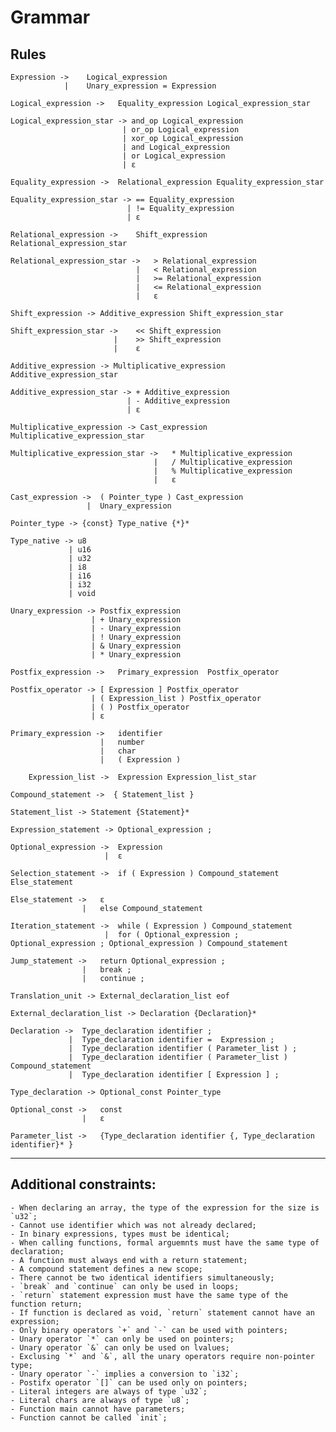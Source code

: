 # Grammar

## Rules

```
Expression ->    Logical_expression
            |    Unary_expression = Expression
```

```
Logical_expression ->   Equality_expression Logical_expression_star
```

```
Logical_expression_star -> and_op Logical_expression   
                         | or_op Logical_expression
                         | xor_op Logical_expression
                         | and Logical_expression
                         | or Logical_expression
                         | ε
```

```
Equality_expression ->  Relational_expression Equality_expression_star
```

```
Equality_expression_star -> == Equality_expression
                          | != Equality_expression
                          | ε
```

```
Relational_expression ->    Shift_expression Relational_expression_star
```

``` 
Relational_expression_star ->   > Relational_expression
                            |   < Relational_expression
                            |   >= Relational_expression
                            |   <= Relational_expression
                            |   ε
```

```
Shift_expression -> Additive_expression Shift_expression_star
```

```
Shift_expression_star ->    << Shift_expression
                       |    >> Shift_expression
                       |    ε
```

```
Additive_expression -> Multiplicative_expression Additive_expression_star
```

```
Additive_expression_star -> + Additive_expression 
                          | - Additive_expression
                          | ε
```

```
Multiplicative_expression -> Cast_expression Multiplicative_expression_star
```

```
Multiplicative_expression_star ->   * Multiplicative_expression
                                |   / Multiplicative_expression
                                |   % Multiplicative_expression
                                |   ε
```

```
Cast_expression ->  ( Pointer_type ) Cast_expression
                 |  Unary_expression   
```

```
Pointer_type -> {const} Type_native {*}*
```

```
Type_native -> u8
             | u16
             | u32
             | i8
             | i16
             | i32
             | void 
```

```
Unary_expression -> Postfix_expression
                  | + Unary_expression
                  | - Unary_expression
                  | ! Unary_expression
                  | & Unary_expression
                  | * Unary_expression
```

```
Postfix_expression ->   Primary_expression  Postfix_operator
```

```
Postfix_operator -> [ Expression ] Postfix_operator
                  | ( Expression_list ) Postfix_operator
                  | ( ) Postfix_operator
                  | ε
```

```
Primary_expression ->   identifier
                    |   number
                    |   char
                    |   ( Expression )
```

```
    Expression_list ->  Expression Expression_list_star
```

```
Compound_statement ->  { Statement_list }
```

```
Statement_list -> Statement {Statement}*
```

```
Expression_statement -> Optional_expression ;
```

```
Optional_expression ->  Expression 
                     |  ε
```

```
Selection_statement ->  if ( Expression ) Compound_statement Else_statement
```

```
Else_statement ->   ε
                |   else Compound_statement
```

```
Iteration_statement ->  while ( Expression ) Compound_statement
                     |  for ( Optional_expression ; Optional_expression ; Optional_expression ) Compound_statement
```

```
Jump_statement ->   return Optional_expression ;
                |   break ;
                |   continue ;
```

```
Translation_unit -> External_declaration_list eof
```

```
External_declaration_list -> Declaration {Declaration}*
```

```
Declaration ->  Type_declaration identifier ;
             |  Type_declaration identifier =  Expression ;
             |  Type_declaration identifier ( Parameter_list ) ;
             |  Type_declaration identifier ( Parameter_list ) Compound_statement
             |  Type_declaration identifier [ Expression ] ;
```

```
Type_declaration -> Optional_const Pointer_type
```

```
Optional_const ->   const 
                |   ε
```

```
Parameter_list ->   {Type_declaration identifier {, Type_declaration identifier}* }
```

---

## Additional constraints: 

    - When declaring an array, the type of the expression for the size is `u32`;
    - Cannot use identifier which was not already declared;
    - In binary expressions, types must be identical;
    - When calling functions, formal arguemnts must have the same type of declaration;
    - A function must always end with a return statement;
    - A compound statement defines a new scope; 
    - There cannot be two identical identifiers simultaneously;
    - `break` and `continue` can only be used in loops;
    - `return` statement expression must have the same type of the function return;
    - If function is declared as void, `return` statement cannot have an expression;
    - Only binary operators `+` and `-` can be used with pointers;
    - Unary operator `*` can only be used on pointers;
    - Unary operator `&` can only be used on lvalues;
    - Exclusing `*` and `&`, all the unary operators require non-pointer type;
    - Unary operator `-` implies a conversion to `i32`;
    - Postifx operator `[]` can be used only on pointers;
    - Literal integers are always of type `u32`;
    - Literal chars are always of type `u8`;
    - Function main cannot have parameters;
    - Function cannot be called `init`;
